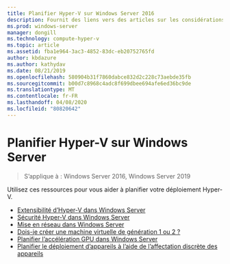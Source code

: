```yaml
---
title: Planifier Hyper-V sur Windows Server 2016
description: Fournit des liens vers des articles sur les considérations relatives à la planification d’Hyper-V
ms.prod: windows-server
manager: dongill
ms.technology: compute-hyper-v
ms.topic: article
ms.assetid: fba1e964-3ac3-4852-83dc-eb20752765fd
author: kbdazure
ms.author: kathydav
ms.date: 08/21/2019
ms.openlocfilehash: 580904b31f7860dabce832d2c228c73aebde35fb
ms.sourcegitcommit: b00d7c8968c4adc8f699dbee694afe6ed36bc9de
ms.translationtype: MT
ms.contentlocale: fr-FR
ms.lasthandoff: 04/08/2020
ms.locfileid: "80820642"
---
```

# <a name="plan-for-hyper-v-on-windows-server"></a>Planifier Hyper-V sur Windows Server

>S’applique à : Windows Server 2016, Windows Server 2019

Utilisez ces ressources pour vous aider à planifier votre déploiement Hyper-V.

- [Extensibilité d’Hyper-V dans Windows Server](plan-hyper-v-scalability-in-windows-server.md)  
- [Sécurité Hyper-V dans Windows Server](plan-hyper-v-security-in-windows-server.md)
- [Mise en réseau dans Windows Server](plan-hyper-v-networking-in-windows-server.md) 
- [Dois-je créer une machine virtuelle de génération 1 ou 2 ?](Should-I-create-a-generation-1-or-2-virtual-machine-in-Hyper-V.md)
- [Planifier l’accélération GPU dans Windows Server](plan-for-gpu-acceleration-in-windows-server.md)
- [Planifier le déploiement d’appareils à l’aide de l’affectation discrète des appareils](plan-for-deploying-devices-using-discrete-device-assignment.md)
